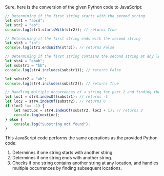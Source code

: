  Sure, here is the conversion of the given Python code to JavaScript:

```javascript
// Determining if the first string starts with the second string
let str1 = "abcd";
let str2 = "ab";
console.log(str1.startsWith(str2)); // returns True

// Determining if the first string ends with the second string
let str3 = "zn";
console.log(str1.endsWith(str3)); // returns False

// Determining if the first string contains the second string at any location
let str4 = "abab";
let substr1 = "bb";
console.log(str4.includes(substr1)); // returns False

let substr2 = "ab";
console.log(str4.includes(substr2)); // returns True

// Handling multiple occurrences of a string for part 2 and finding the location
let loc1 = str4.indexOf(substr1); // returns -1
let loc2 = str4.indexOf(substr2); // returns 0
if (loc2 !== -1) {
    let nextLoc = str4.indexOf(substr2, loc2 + 1); // returns 2
    console.log(nextLoc);
} else {
    console.log("Substring not found");
}
```

This JavaScript code performs the same operations as the provided Python code:
1. Determines if one string starts with another string.
2. Determines if one string ends with another string.
3. Checks if one string contains another string at any location, and handles multiple occurrences by finding subsequent locations.
